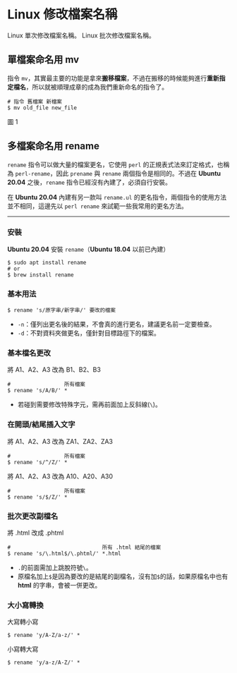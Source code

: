 # Linux 修改檔案名稱

Linux 單次修改檔案名稱。
Linux 批次修改檔案名稱。

<!--more-->

## 單檔案命名用 mv

指令 `mv`，其實最主要的功能是拿來**搬移檔案**，不過在搬移的時候能夠進行**重新指定檔名**，所以就被順理成章的成為我們重新命名的指令了。

```
# 指令 舊檔案 新檔案
$ mv old_file new_file
```

圖 1

## 多檔案命名用 rename

 `rename` 指令可以做大量的檔案更名，它使用 `perl` 的正規表式法來訂定格式，也稱為 `perl-rename`，因此 `prename` 與 `rename` 兩個指令是相同的。不過在 **Ubuntu 20.04** 之後，`rename` 指令已經沒有內建了，必須自行安裝。

 在 **Ubuntu 20.04** 內建有另一款叫 `rename.ul` 的更名指令，兩個指令的使用方法並不相同，這邊先以 `perl rename` 來試範一些我常用的更名方法。

----

### 安裝
**Ubuntu 20.04** 安裝 `rename`（**Ubuntu 18.04** 以前已內建）
```
$ sudo apt install rename
# or
$ brew install rename
```

### 基本用法
```
$ rename 's/原字串/新字串/' 要改的檔案
```
 * `-n`：僅列出更名後的結果，不會真的進行更名，建議更名前一定要檢查。
 * `-d`：不對資料夾做更名，僅針對目標路徑下的檔案。


### 基本檔名更改
將 A1、A2、A3 改為 B1、B2、B3
```
#                 所有檔案
$ rename 's/A/B/' *
```
* 若碰到需要修改特殊字元，需再前面加上反斜線(`\`)。

### 在開頭/結尾插入文字
將 A1、A2、A3 改為 ZA1、ZA2、ZA3
```
#                 所有檔案
$ rename 's/^/Z/' *
```

將 A1、A2、A3 改為 A10、A20、A30
```
#                 所有檔案
$ rename 's/$/Z/' *
```

### 批次更改副檔名
將 .html 改成 .phtml
```
#                             所有 .html 結尾的檔案
$ rename 's/\.html$/\.phtml/' *.html
```
* `.`的前面需加上跳脫符號`\`。
* 原檔名加上`$`是因為要改的是結尾的副檔名，沒有加`$`的話，如果原檔名中也有 **html** 的字串，會被一併更改。

### 大小寫轉換
大寫轉小寫
```
$ rename 'y/A-Z/a-z/' *
```

小寫轉大寫
```
$ rename 'y/a-z/A-Z/' *
```



